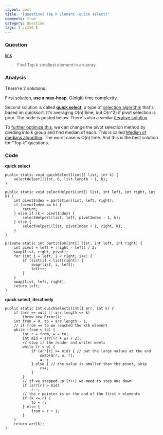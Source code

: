 ```yaml
---
layout: post
title: "[Question] Top k Element (quick select)"
comments: true
category: Question
tags: [ cc150 ]
---
```


### Question 

[link](http://www.geeksforgeeks.org/k-largestor-smallest-elements-in-an-array/)

> Find Top k smallest element in an array. 

### Analysis

There're 2 solutions. 

First solution, __use a max-heap__. O(nlgk) time complexity.

Second solution is called __[quick select](http://www.geekviewpoint.com/java/search/quickselect)__, a type of [selection algorithm](http://en.wikipedia.org/wiki/Selection_algorithm) that's based on quicksort. It's averaging O(n) time, but O(n^2) if pivot selection is poor. The code is posted below. There's also a similar [iterative solution](http://blog.teamleadnet.com/2012/07/quick-select-algorithm-find-kth-element.html). 

To [further optimize this](http://www.isnowfy.com/top-k-number/), we can change the pivot selection method by dividing into k group and find median of each. This is called [Median of medians algorithm](http://en.wikipedia.org/wiki/Median_of_medians). The worst case is O(n) time. And this is the best solution for "Top k" questions. 

### Code 

__quick select__

	public static void quickSelect1(int[] list, int k) {
		selectHelper1(list, 0, list.length - 1, k);
	}

	public static void selectHelper1(int[] list, int left, int right, int k) {
		int pivotIndex = partition(list, left, right);
		if (pivotIndex == k) {
			return;
		} else if (k < pivotIndex) {
			selectHelper1(list, left, pivotIndex - 1, k);
		} else {
			selectHelper1(list, pivotIndex + 1, right, k);
		}
	}

	private static int partition(int[] list, int left, int right) {
		int pivot = left + (right - left) / 2;
		swap(list, right, pivot);
		for (int i = left; i < right; i++) {
			if (list[i] < list[right]) {
				swap(list, i, left);
				left++;
			}
		}
		swap(list, left, right);
		return left;
	}

__quick select, iteratively__

	public static int quickSelect2(int[] arr, int k) {
		if (arr == null || arr.length <= k)
			throw new Error();
		int from = 0, to = arr.length - 1;
		// if from == to we reached the kth element
		while (from < to) {
			int r = from, w = to;
			int mid = arr[(r + w) / 2];
			// stop if the reader and writer meets
			while (r < w) {
				if (arr[r] >= mid) { // put the large values at the end
					swap(arr, w, r);
					w--;
				} else { // the value is smaller than the pivot, skip
					r++;
				}
			}
			// if we stepped up (r++) we need to step one down
			if (arr[r] > mid)
				r--;
			// the r pointer is on the end of the first k elements
			if (k <= r) {
				to = r;
			} else {
				from = r + 1;
			}
		}
		return arr[k];
	}
